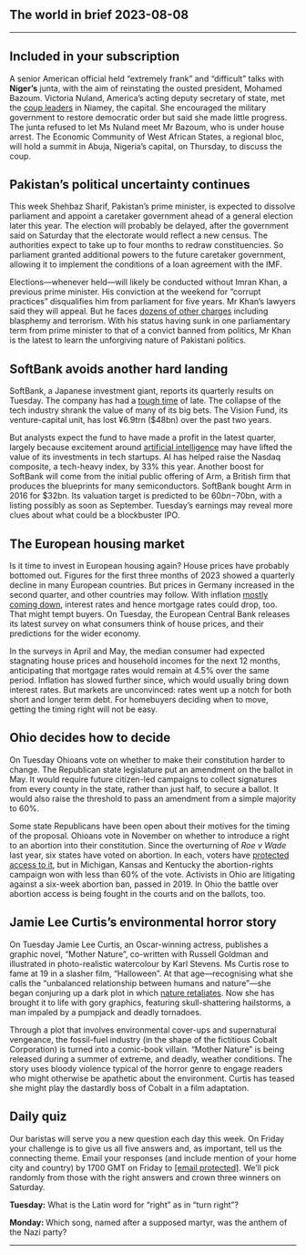 ## The world in brief 2023-08-08

----------

## Included in your subscription



A senior American official held “extremely frank” and “difficult” talks with <strong>Niger’s</strong> junta, with the aim of reinstating the ousted president, Mohamed Bazoum. Victoria Nuland, America’s acting deputy secretary of state, met the [coup leaders](https://www.economist.com/leaders/2023/08/01/why-the-nightmare-in-niger-is-the-worlds-problem) in Niamey, the capital. She encouraged the military government to restore democratic order but said she made little progress. The junta refused to let Ms Nuland meet Mr Bazoum, who is under house arrest. The Economic Community of West African States, a regional bloc, will hold a summit in Abuja, Nigeria’s capital, on Thursday, to discuss the coup.

## Pakistan’s political uncertainty continues

This week Shehbaz Sharif, Pakistan’s prime minister, is expected to dissolve parliament and appoint a caretaker government ahead of a general election later this year. The election will probably be delayed, after the government said on Saturday that the electorate would reflect a new census. The authorities expect to take up to four months to redraw constituencies. So parliament granted additional powers to the future caretaker government, allowing it to implement the conditions of a loan agreement with the IMF. 

Elections—whenever held—will likely be conducted without Imran Khan, a previous prime minister. His conviction at the weekend for “corrupt practices” disqualifies him from parliament for five years. Mr Khan’s lawyers said they will appeal. But he faces [dozens of other charges](https://www.economist.com/asia/2023/06/01/imran-khan-loses-his-battle-with-pakistans-army) including blasphemy and terrorism. With his status having sunk in one parliamentary term from prime minister to that of a convict banned from politics, Mr Khan is the latest to learn the unforgiving nature of Pakistani politics.

## SoftBank avoids another hard landing

SoftBank, a Japanese investment giant, reports its quarterly results on Tuesday. The company has had a [tough time](https://www.economist.com/business/2022/05/16/after-a-bruising-year-softbank-braces-for-more-pain) of late. The collapse of the tech industry shrank the value of many of its big bets. The Vision Fund, its venture-capital unit, has lost ¥6.9trn ($48bn) over the past two years.

But analysts expect the fund to have made a profit in the latest quarter, largely because excitement around [artificial intelligence](https://www.economist.com/finance-and-economics/2023/05/17/how-to-invest-in-artificial-intelligence) may have lifted the value of its investments in tech startups. AI has helped raise the Nasdaq composite, a tech-heavy index, by 33% this year. Another boost for SoftBank will come from the initial public offering of Arm, a British firm that produces the blueprints for many semiconductors. SoftBank bought Arm in 2016 for $32bn. Its valuation target is predicted to be $60bn-$70bn, with a listing possibly as soon as September. Tuesday’s earnings may reveal more clues about what could be a blockbuster IPO.

## The European housing market

Is it time to invest in European housing again? House prices have probably bottomed out. Figures for the first three months of 2023 showed a quarterly decline in many European countries. But prices in Germany increased in the second quarter, and other countries may follow. With inflation [mostly coming down](https://www.economist.com/finance-and-economics/2023/07/05/economists-draw-swords-over-how-to-fix-inflation), interest rates and hence mortgage rates could drop, too. That might tempt buyers. On Tuesday, the European Central Bank releases its latest survey on what consumers think of house prices, and their predictions for the wider economy. 

In the surveys in April and May, the median consumer had expected stagnating house prices and household incomes for the next 12 months, anticipating that mortgage rates would remain at 4.5% over the same period. Inflation has slowed further since, which would usually bring down interest rates. But markets are unconvinced: rates went up a notch for both short and longer term debt. For homebuyers deciding when to move, getting the timing right will not be easy. 

## Ohio decides how to decide

On Tuesday Ohioans vote on whether to make their constitution harder to change. The Republican state legislature put an amendment on the ballot in May. It would require future citizen-led campaigns to collect signatures from every county in the state, rather than just half, to secure a ballot. It would also raise the threshold to pass an amendment from a simple majority to 60%.

  
 Some state Republicans have been open about their motives for the timing of the proposal. Ohioans vote in November on whether to introduce a right to an abortion into their constitution. Since the overturning of <em>Roe v Wade</em> last year, six states have voted on abortion. In each, voters have [protected access to it](https://www.economist.com/united-states/2022/11/11/where-abortion-was-on-the-ballot-americans-voted-to-protect-it), but in Michigan, Kansas and Kentucky the abortion-rights campaign won with less than 60% of the vote. Activists in Ohio are litigating against a six-week abortion ban, passed in 2019. In Ohio the battle over abortion access is being fought in the courts and on the ballots, too.

## Jamie Lee Curtis’s environmental horror story

On Tuesday Jamie Lee Curtis, an Oscar-winning actress, publishes a graphic novel, “Mother Nature”, co-written with Russell Goldman and illustrated in photo-realistic watercolour by Karl Stevens. Ms Curtis rose to fame at 19 in a slasher film, “Halloween”. At that age—recognising what she calls the “unbalanced relationship between humans and nature”—she began conjuring up a dark plot in which [nature retaliates](https://www.economist.com/culture/2022/01/04/film-makers-are-finding-horror-not-comfort-in-the-natural-world). Now she has brought it to life with gory graphics, featuring skull-shattering hailstorms, a man impaled by a pumpjack and deadly tornadoes. 

Through a plot that involves environmental cover-ups and supernatural vengeance, the fossil-fuel industry (in the shape of the fictitious Cobalt Corporation) is turned into a comic-book villain. “Mother Nature” is being released during a summer of extreme, and deadly, weather conditions. The story uses bloody violence typical of the horror genre to engage readers who might otherwise be apathetic about the environment. Curtis has teased she might play the dastardly boss of Cobalt in a film adaptation.

## Daily quiz

Our baristas will serve you a new question each day this week. On Friday your challenge is to give us all five answers and, as important, tell us the connecting theme. Email your responses (and include mention of your home city and country) by 1700 GMT on Friday to [<span class="__cf_email__" data-cfemail="d283a7bba897a1a2a0b7a1a1bd92b7b1bdbcbdbfbba1a6fcb1bdbf">[email&#160;protected]</span>](https://mail.google.com/mail/?view=cm&amp;fs=1&amp;tf=1&amp;to=QuizEspresso@economist.com). We’ll pick randomly from those with the right answers and crown three winners on Saturday.

<strong>Tuesday:</strong> What is the Latin word for “right” as in “turn right”?

<strong>Monday: </strong>Which song, named after a supposed martyr, was the anthem of the Nazi party?

----------
